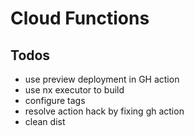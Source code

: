 # Cloud Functions

## Todos

- use preview deployment in GH action
- use nx executor to build
- configure tags
- resolve action hack by fixing gh action
- clean dist
